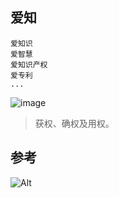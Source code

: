 
## 爱知

```
爱知识
爱智慧
爱知识产权
爱专利
...
```

![image](https://user-images.githubusercontent.com/98626903/151642332-7c4a9f2f-2602-4e90-9787-1f98bbbb82e9.png)
> 获权、确权及用权。


## 参考

![Alt](https://repobeats.axiom.co/api/embed/bd6ad7da14e6436d85c6a6e301e911dc75e0f0d6.svg "Repobeats analytics image")

